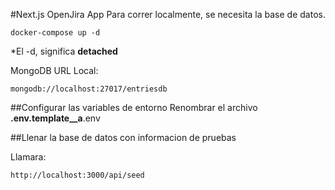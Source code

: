 #Next.js OpenJira App
Para correr localmente, se necesita la base de datos.
```
docker-compose up -d
```
*El -d, significa __detached__

MongoDB URL Local:
```
mongodb://localhost:27017/entriesdb
```

##Configurar las variables de entorno
Renombrar el archivo __.env.template__a__.env

##Llenar la base de datos con informacion de pruebas

Llamara:
```
http://localhost:3000/api/seed
```
